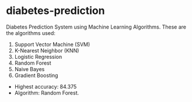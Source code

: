 # diabetes-prediction
Diabetes Prediction System using Machine Learning Algorithms.
These are the algorithms used:
1. Support Vector Machine (SVM)
2. K-Nearest Neighbor (KNN)
3. Logistic Regression
4. Random Forest
5. Naive Bayes
6. Gradient Boosting

* Highest accuracy: 84.375 
* Algorithm: Random Forest.
